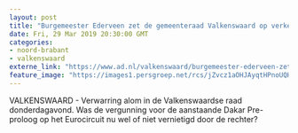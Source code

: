 ```yaml
---
layout: post
title: "Burgemeester Ederveen zet de gemeenteraad Valkenswaard op verkeerde been over Dakar Pre-proloog"
date: Fri, 29 Mar 2019 20:30:00 GMT
categories: 
- noord-brabant 
- valkenswaard 
externe_link: "https://www.ad.nl/valkenswaard/burgemeester-ederveen-zet-de-gemeenteraad-valkenswaard-op-verkeerde-been-over-dakar-pre-proloog~af440cd3/"
feature_image: "https://images1.persgroep.net/rcs/jZvcz1aOHJAyqtHPnoUQH_zKrFQ/diocontent/117165530/_fitwidth/400/?appId=21791a8992982cd8da851550a453bd7f&quality=0.7"
---
```


VALKENSWAARD - Verwarring alom in de Valkenswaardse raad donderdagavond. Was de vergunning voor de aanstaande Dakar Pre-proloog op het Eurocircuit nu wel of niet vernietigd door de rechter?
